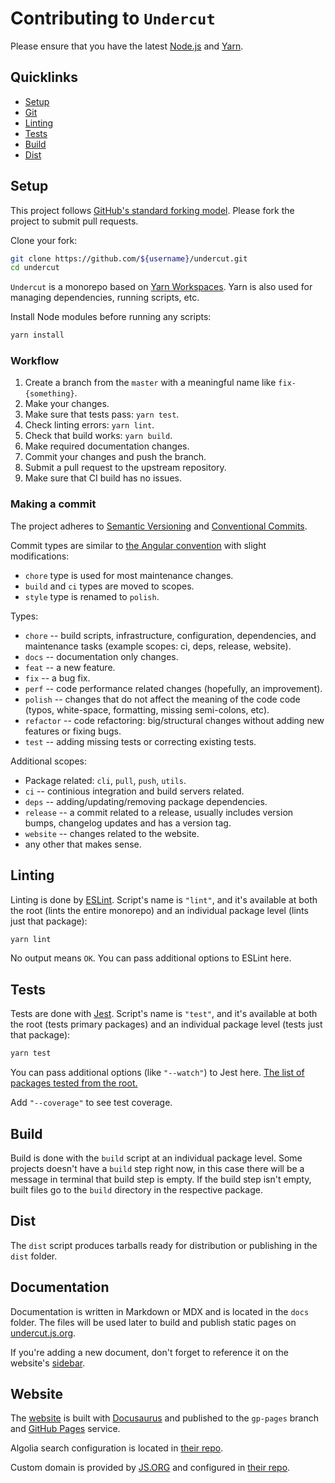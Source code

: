 # Contributing to `Undercut`

Please ensure that you have the latest [Node.js](https://nodejs.org/) and [Yarn](https://yarnpkg.com/).

## Quicklinks

- [Setup](#setup)
- [Git](#git)
- [Linting](#linting)
- [Tests](#tests)
- [Build](#build)
- [Dist](#dist)

## Setup

This project follows [GitHub's standard forking model](https://guides.github.com/activities/forking/). Please fork the project to submit pull requests.

Clone your fork:

```sh
git clone https://github.com/${username}/undercut.git
cd undercut
```

`Undercut` is a monorepo based on [Yarn Workspaces](https://yarnpkg.com/en/docs/workspaces). Yarn is also used for managing dependencies, running scripts, etc.

Install Node modules before running any scripts:

```sh
yarn install
```

### Workflow

1. Create a branch from the `master` with a meaningful name like `fix-{something}`.
2. Make your changes.
3. Make sure that tests pass: `yarn test`.
4. Check linting errors: `yarn lint`.
5. Check that build works: `yarn build`.
6. Make required documentation changes.
7. Commit your changes and push the branch.
8. Submit a pull request to the upstream repository.
9. Make sure that CI build has no issues.

### Making a commit

The project adheres to [Semantic Versioning](https://semver.org/spec/v2.0.0.html) and [Conventional Commits](https://www.conventionalcommits.org/en/v1.0.0/).

Commit types are similar to [the Angular convention](https://github.com/angular/angular/blob/22b96b9/CONTRIBUTING.md#-commit-message-guidelines) with slight modifications:

- `chore` type is used for most maintenance changes.
- `build` and `ci` types are moved to scopes.
- `style` type is renamed to `polish`.

Types:

- `chore` -- build scripts, infrastructure, configuration, dependencies, and maintenance tasks (example scopes: ci, deps, release, website).
- `docs` -- documentation only changes.
- `feat` -- a new feature.
- `fix` -- a bug fix.
- `perf` -- code performance related changes (hopefully, an improvement).
- `polish` -- changes that do not affect the meaning of the code code (typos, white-space, formatting, missing semi-colons, etc).
- `refactor` -- code refactoring: big/structural changes without adding new features or fixing bugs.
- `test` -- adding missing tests or correcting existing tests.

Additional scopes:

- Package related: `cli`, `pull`, `push`, `utils`.
- `ci` -- continious integration and build servers related.
- `deps` -- adding/updating/removing package dependencies.
- `release` -- a commit related to a release, usually includes version bumps, changelog updates and has a version tag.
- `website` -- changes related to the website.
- any other that makes sense.

## Linting

Linting is done by [ESLint](https://eslint.org). Script's name is `"lint"`, and it's available at both the root (lints the entire monorepo) and an individual package level (lints just that package):

```sh
yarn lint
```

No output means `OK`. You can pass additional options to ESLint here.

## Tests

Tests are done with [Jest](https://jestjs.io/). Script's name is `"test"`, and it's available at both the root (tests primary packages) and an individual package level (tests just that package):

```sh
yarn test
```

You can pass additional options (like `"--watch"`) to Jest here. [The list of packages tested from the root.](packages/undercut-config/jest/jest.config.root.cjs)

Add `"--coverage"` to see test coverage.

## Build

Build is done with the `build` script at an individual package level. Some projects doesn't have a `build` step right now, in this case there will be a message in terminal that build step is empty. If the build step isn't empty, built files go to the `build` directory in the respective package.

## Dist

The `dist` script produces tarballs ready for distribution or publishing in the `dist` folder.

## Documentation

Documentation is written in Markdown or MDX and is located in the `docs` folder. The files will be used later to build and publish static pages on [undercut.js.org](https://undercut.js.org).

If you're adding a new document, don't forget to reference it on the website's [sidebar](website/sidebar.js).

## Website

The [website](https://undercut.js.org) is built with [Docusaurus](https://docusaurus.io/) and published to the `gp-pages` branch and [GitHub Pages](https://pages.github.com) service.

Algolia search configuration is located in [their repo](https://github.com/algolia/docsearch-configs/blob/master/configs/the-spyke_undercut.json).

Custom domain is provided by [JS.ORG](https://js.org/) and configured in [their repo](https://github.com/js-org/js.org).
